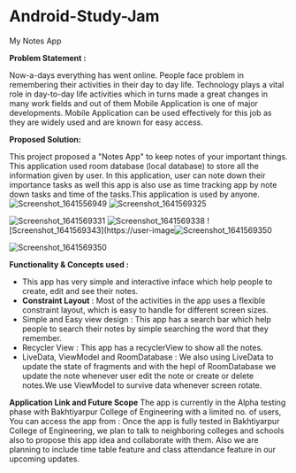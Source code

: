 # Android-Study-Jam

My Notes App

**Problem Statement :**

Now-a-days everything has went online. People face problem in remembering their activities in their day to day life. Technology plays a vital role in day-to-day life activities which in turns made a great changes in many work fields and out of them Mobile Application is one of major developments. Mobile Application can be used effectively for this job as they are widely used and are known for easy access.

**Proposed Solution:**

This project proposed a "Notes App" to keep notes of your important things. This application used room database (local database) to store all the information given by user. In this application, user can note down their importance tasks as well this app is also use as time tracking app by note down tasks and time of the tasks.This application is used by anyone.
![Screenshot_1641556949](https://user-images.githubusercontent.com/94926299/148589510-30dd1dab-2911-4e24-b6c2-08699e975c2b.png)  ![Screenshot_1641569325](https://user-images.githubusercontent.com/94926299/148589607-98415f46-7596-40de-b1fb-938c8233289a.png)

![Screenshot_1641569331](https://user-images.githubusercontent.com/94926299/148589719-a4fbe493-2f98-4e2d-92a0-b48797d9c95e.png)
![Screenshot_1641569338](https://user-images.githubusercontent.com/94926299/148589725-38d301b4-e279-439d-b490-65fa875381d6.png)
![Screenshot_1641569343](https://user-image![Screenshot_1641569350](https://user-images.githubusercontent.com/94926299/148589745-5ef4042f-8365-4504-af70-40956e379dfb.png)

![Screenshot_1641569350](https://user-images.githubusercontent.com/94926299/148589895-88b66d4f-dd3b-47db-8596-1728fcc550d0.png)

**Functionality & Concepts used :**
* This app has very simple and interactive inface which help people to create, edit and see their notes.
* **Constraint Layout** : Most of the activities in the app uses a flexible constraint layout, which is easy to handle for different screen sizes.
* Simple and Easy view design : This app has a search bar which help people to search their notes by simple searching the word that they remember. 
* Recycler View : This app has a recyclerView to show all the notes.
* LiveData, ViewModel and RoomDatabase : We also using LiveData to update the state of fragments and with the hepl of RoomDatabase we update the note whenever user edit the note or create or delete notes.We use ViewModel to survive data whenever screen rotate.

**Application Link and Future Scope**
The app is currently in the Alpha testing phase with Bakhtiyarpur College of Engineering with a limited no. of users, You can access the app from : 
Once the app is fully tested in Bakhtiyarpur College of Engineering, we plan to talk to neighboring colleges and schools also to propose this app idea and collaborate with them.
Also we are planning to include time table feature and class attendance feature in our upcoming updates.
